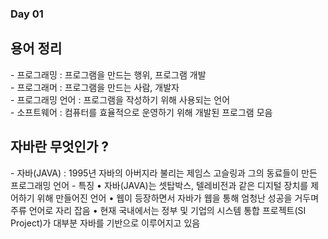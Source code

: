 <h3> Day 01 </h3>

<h2> 용어 정리 </h2>
  - 프로그래밍 : 프로그램을 만드는 행위, 프로그램 개발<br>
  - 프로그래머 : 프로그램을 만드는 사람, 개발자<br>
  - 프로그래밍 언어 : 프로그램을 작성하기 위해 사용되는 언어<br>
  - 소프트웨어 : 컴퓨터를 효율적으로 운영하기 위해 개발된 프로그램 모음<br>
  
<h2> 자바란 무엇인가 ? </h2>
  - 자바(JAVA) : 1995년 자바의 아버지라 불리는 제임스 고슬링과 그의 동료들이 만든 프로그래밍 언어
  - 특징
     • 자바(JAVA)는 셋탑박스, 텔레비전과 같은 디지털 장치를 제어하기 위해 만들어진 언어
     • 웹이 등장하면서 자바가 웹을 통해 엄청난 성공을 거두며 주류 언어로 자리 잡음
     • 현재 국내에서는 정부 및 기업의 시스템 통합 프로젝트(SI Project)가 대부분 자바를 기반으로 이루어지고 있음

